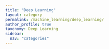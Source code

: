 ```yaml
---
title: "Deep Learning"
layout: category
permalink: /machine_learning/deep_learning/
author_profile: true
taxonomy: Deep Learning
sidebar:
  nav: "categories"
---
```

